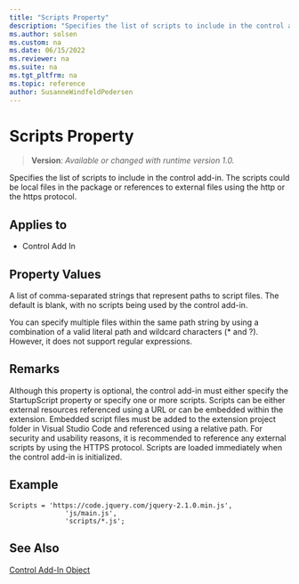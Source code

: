 ```yaml
---
title: "Scripts Property"
description: "Specifies the list of scripts to include in the control add-in."
ms.author: solsen
ms.custom: na
ms.date: 06/15/2022
ms.reviewer: na
ms.suite: na
ms.tgt_pltfrm: na
ms.topic: reference
author: SusanneWindfeldPedersen
---
```

[//]: # (START>DO_NOT_EDIT)
[//]: # (IMPORTANT:Do not edit any of the content between here and the END>DO_NOT_EDIT.)
[//]: # (Any modifications should be made in the .xml files in the ModernDev repo.)
# Scripts Property
> **Version**: _Available or changed with runtime version 1.0._

Specifies the list of scripts to include in the control add-in. The scripts could be local files in the package or references to external files using the http or the https protocol.

## Applies to
-   Control Add In

[//]: # (IMPORTANT: END>DO_NOT_EDIT)


## Property Values

A list of comma-separated strings that represent paths to script files. The default is blank, with no scripts being used by the control add-in. 

You can specify multiple files within the same path string by using a combination of a valid literal path and wildcard characters (* and ?). However, it does not support regular expressions.

## Remarks 

Although this property is optional, the control add-in must either specify the StartupScript property or specify one or more scripts. Scripts can be either external resources referenced using a URL or can be embedded within the extension. Embedded script files must be added to the extension project folder in Visual Studio Code and referenced using a relative path. For security and usability reasons, it is recommended to reference any external scripts by using the HTTPS protocol. Scripts are loaded immediately when the control add-in is initialized. 

## Example

```AL
Scripts = 'https://code.jquery.com/jquery-2.1.0.min.js',
              'js/main.js',
              'scripts/*.js';
```

## See Also

[Control Add-In Object](../devenv-control-addin-object.md)  
